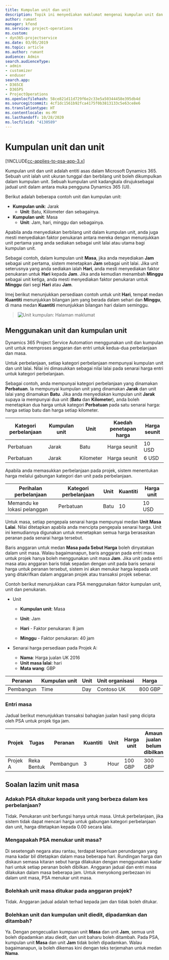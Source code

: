```yaml
---
title: Kumpulan unit dan unit
description: Topik ini menyediakan maklumat mengenai kumpulan unit dan unit.
author: rumant
manager: kfend
ms.service: project-operations
ms.custom:
- dyn365-projectservice
ms.date: 03/05/2019
ms.topic: article
ms.author: rumant
audience: Admin
search.audienceType:
- admin
- customizer
- enduser
search.app:
- D365CE
- D365PS
- ProjectOperations
ms.openlocfilehash: 58ce821d11d729f6e2c33e5a50344458e395db4d
ms.sourcegitcommit: 4cf1dc1561b92fca4175f0b3813133c5e63ce8e6
ms.translationtype: HT
ms.contentlocale: ms-MY
ms.lasthandoff: 10/28/2020
ms.locfileid: "4130589"
---
```

# <a name="unit-groups-and-units"></a>Kumpulan unit dan unit

[!INCLUDE[cc-applies-to-psa-app-3.x](../includes/cc-applies-to-psa-app-3x.md)]

Kumpulan unit dan unit adalah entiti asas dalam Microsoft Dynamics 365. Sebuah unit ialah unit ukuran tunggal dan berbilang unit boleh dikumpulkan dalam kumpulan unit. Sebuah kumpulan unit kadangkala dirujuksebagai jadual unit dalam antara muka pengguna Dynamics 365 (UI). 

Berikut adalah beberapa contoh unit dan kumpulan unit:
 
- **Kumpulan unik**: Jarak 
    - **Unit**: Batu, Kiilometer dan sebagainya.
- **Kumpulan unit**: Masa
    - **Unit**: Jam, hari, minggu dan sebagainya. 

Apabila anda menyediakan berbilang unit dalam kumpulan unit, anda juga mesti menyediakan faktor penukaran antara mereka dengan menunjukkan unit pertama yang anda sediakan sebagai unit lalai atau utama bagi kumpulan unit. 

Sebagai contoh, dalam kumpulan unit **Masa**, jika anda meyediakan **Jam** sebagai unit pertama, sistem menetapkan **Jam** sebagai unit lalai. Jika unit seterusnya yang anda sediakan ialah **Hari**, anda mesti menyediakan faktor penukaran untuk **Hari** kepada **Jam**. Jika anda kemudian menambah **Minggu** sebagai unit ketiga, anda mesti menyediakan faktor penukaran untuk **Minggu** dari segi **Hari** atau **Jam**. 

Imej berikut menunjukkan persediaan contoh untuk unit **Hari**, tempat medan **Kuantiti** menunjukkan bilangan jam yang berada dalam sehari dan **Minggu**, di mana medan **Kuantiti** menunjukkan bilangan hari dalam seminggu.

> ![Unit kumpulan: Halaman maklumat](media/advanced-2.png)

## <a name="using-units-and-unit-groups"></a>Menggunakan unit dan kumpulan unit

Dynamics 365 Project Service Automation menggunakan unit dan kumpulan unit untuk memproses anggaran dan entri untuk kedua-dua perbelanjaan dan masa. 

Untuk perbelanjaan, setiap kategori perbelanjaan mempunyai kumpulan unit dan unit lalai. Nilai ini dimasukkan sebagai nilai lalai pada senarai harga entri untuk kategori perbelanjaan. 

Sebagai contoh, anda mempunyai kategori perbelanjaan yang dinamakan **Perbatuan**. Ia mempunyai kumpulan unit yang dinamakan **Jarak** dan unit lalai yang dinamakan **Batu**. Jika anda menyediakan kumpulan unit **Jarak** supaya ia mempunyai dua unit (**Batu** dan **Kilometer**), anda boleh menetapkan dua harga untuk kategori **Perbatuan** pada satu senarai harga: harga setiap batu dan harga setiap kilometer.

| Kategori perbelanjaan  | Kumpulan unit  | Unit      | Kaedah penetapan harga  | Harga seunit  |
|-------------------|---------------|-----------|-------------------|-------------------|
| Perbatuan           | Jarak      | Batu      | Harga seunit    | 10 USD            |
| Perbatuan           | Jarak      | Kilometer | Harga seunit    |  6 USD            |

Apabila anda memasukkan perbelanjaan pada projek, sistem menentukan harga melalui gabungan kategori dan unit pada perbelanjaan. 

| Perihalan perbelanjaan        | Kategori perbelanjaan  | Unit  | Kuantiti  | Harga unit   |
|----------------------------|---------------------|-------|-----------|----------------|
| Memandu ke lokasi pelanggan | Perbatuan             | Batu  | 10        | 10 USD         |

Untuk masa, setiap pengepala senarai harga mempunyai medan **Unit Masa Lalai**. Nilai ditetapkan apabila anda mencipta pengepala senarai harga. Unit ini kemudiannya digunakan untuk menetapkan semua harga berasaskan peranan pada senarai harga tersebut.

Baris anggaran untuk medan **Masa pada Sebut Harga** boleh dinyatakan dalam unit masa. Walau bagaimanapun, baris anggaran pada entri masa untuk projek hanya boleh menggunakan unit masa **Jam**. Jika unit pada entri masa atau anggaran baris tidak sepadan dengan unit pada baris senarai harga untuk peranan tersebut, sistem ini akan menukar harga kepada unit yang ditakrifkan dalam anggaran projek atau transaksi projek sebenar.

Contoh berikut menunjukkan cara PSA menggunakan faktor kumpulan unit, unit dan penukaran.
- Unit

   - **Kumpulan unit**: Masa 
   - **Unit**: Jam 
    
    - **Hari** - Faktor penukaran: 8 jam       
    - **Minggu** - Faktor penukaran: 40 jam  
        
- Senarai harga persediaan pada Projek A:

    - **Nama**: Harga jualan UK 2016 
    - **Unit masa lalai**: hari 
    - **Mata wang**: GBP

| Peranan      | Kumpulan unit | Unit | Unit organisasi | Harga   |
|-----------|------------|------|---------------------|---------|
| Pembangun | Time       | Day  | Contoso UK          | 800 GBP |

### <a name="time-entry"></a>Entri masa

Jadual berikut menunjukkan transaksi bahagian jualan hasil yang dicipta oleh PSA untuk projek tiga jam.


| Projek   | Tugas    | Peranan      | Kuantiti | Unit  | Harga unit | Amaun jualan belum dibilkan |
|-----------|---------|-----------|----------|-------|------------|-----------------------|
| Projek A | Reka Bentuk  | Pembangun | 3        | Hour  | 100 GBP    | 300 GBP               |

## <a name="time-unit-faq"></a>Soalan lazim unit masa

### <a name="does-psa-convert-to-different-units-in-the-case-of-expenses"></a>Adakah PSA ditukar kepada unit yang berbeza dalam kes perbelanjaan?
Tidak. Penukaran unit berfungsi hanya untuk masa. Untuk perbelanjaan, jika sistem tidak dapat mencari harga untuk gabungan kategori perbelanjaan dan unit, harga ditetapkan kepada 0.00 secara lalai.

### <a name="why-does-psa-convert-time-units"></a>Mengapakah PSA menukar unit masa?
Di sesetengah negara atau rantau, terdapat keperluan perundangan yang mana kadar bil ditetapkan dalam masa beberapa hari. Rundingan harga dan diskaun semasa kitaran sebut harga dilakukan dengan menggunakan kadar hari untuk setiap peranan boleh dibilkan. Anggaran jadual dan entri masa dilakukan dalam masa beberapa jam. Untuk menyokong perbezaan ini dalam unit masa, PSA menukar unit masa.

### <a name="can-time-units-be-changed-on-project-estimates"></a>Bolehkah unit masa ditukar pada anggaran projek?
Tidak. Anggaran jadual adalah terhad kepada jam dan tidak boleh ditukar.

### <a name="can-units-and-unit-groups-be-edited-deleted-and-added"></a>Bolehkan unit dan kumpulan unit diedit, dipadamkan dan ditambah?
Ya. Dengan pengecualian kumpuan unit **Masa** dan unit **Jam**, semua unit boleh dipadamkan atau diedit, dan unit baharu boleh ditambah. Pada PSA, kumpulan unit **Masa** dan unit **Jam** tidak boleh dipadamkan. Walau bagaimanapun, ia boleh dikemas kini dengan teks terjemahan untuk medan **Nama**.
